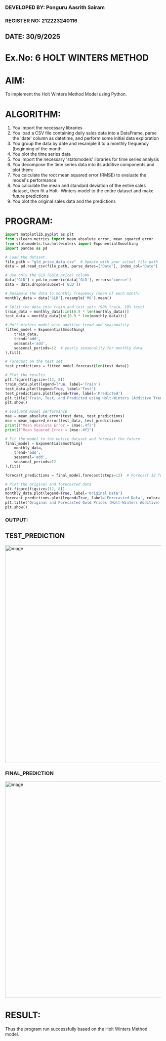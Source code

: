 ### DEVELOPED BY: Ponguru Aasrith Sairam
### REGISTER NO: 212223240116
## DATE: 30/9/2025

# Ex.No: 6               HOLT WINTERS METHOD
 

# AIM:
To implement the Holt Winters Method Model using Python.

# ALGORITHM:
1. You import the necessary libraries
2. You load a CSV file containing daily sales data into a DataFrame, parse the 'date' column as
datetime, and perform some initial data exploration
3. You group the data by date and resample it to a monthly frequency (beginning of the month
4. You plot the time series data
5. You import the necessary 'statsmodels' libraries for time series analysis
6. You decompose the time series data into its additive components and plot them:
7. You calculate the root mean squared error (RMSE) to evaluate the model's performance
8. You calculate the mean and standard deviation of the entire sales dataset, then fit a Holt-
Winters model to the entire dataset and make future predictions
9. You plot the original sales data and the predictions

# PROGRAM:
```python
import matplotlib.pyplot as plt
from sklearn.metrics import mean_absolute_error, mean_squared_error
from statsmodels.tsa.holtwinters import ExponentialSmoothing
import pandas as pd

# Load the dataset
file_path = "gld_price_data.csv"  # Update with your actual file path
data = pd.read_csv(file_path, parse_dates=["Date"], index_col="Date")

# Use only the GLD (Gold price) column
data['GLD'] = pd.to_numeric(data['GLD'], errors='coerce')
data = data.dropna(subset=['GLD'])

# Resample the data to monthly frequency (mean of each month)
monthly_data = data['GLD'].resample('MS').mean()

# Split the data into train and test sets (90% train, 10% test)
train_data = monthly_data[:int(0.9 * len(monthly_data))]
test_data = monthly_data[int(0.9 * len(monthly_data)):]

# Holt-Winters model with additive trend and seasonality
fitted_model = ExponentialSmoothing(
    train_data,
    trend='add',
    seasonal='add',
    seasonal_periods=12  # yearly seasonality for monthly data
).fit()

# Forecast on the test set
test_predictions = fitted_model.forecast(len(test_data))

# Plot the results
plt.figure(figsize=(12, 8))
train_data.plot(legend=True, label='Train')
test_data.plot(legend=True, label='Test')
test_predictions.plot(legend=True, label='Predicted')
plt.title('Train, Test, and Predicted using Holt-Winters (Additive Trend/Seasonality)')
plt.show()

# Evaluate model performance
mae = mean_absolute_error(test_data, test_predictions)
mse = mean_squared_error(test_data, test_predictions)
print(f"Mean Absolute Error = {mae:.4f}")
print(f"Mean Squared Error = {mse:.4f}")

# Fit the model to the entire dataset and forecast the future
final_model = ExponentialSmoothing(
    monthly_data,
    trend='add',
    seasonal='add',
    seasonal_periods=12
).fit()

forecast_predictions = final_model.forecast(steps=12)  # Forecast 12 future months

# Plot the original and forecasted data
plt.figure(figsize=(12, 8))
monthly_data.plot(legend=True, label='Original Data')
forecast_predictions.plot(legend=True, label='Forecasted Data', color='red')
plt.title('Original and Forecasted Gold Prices (Holt-Winters Additive)')
plt.show()

```

### OUTPUT:

## TEST_PREDICTION
<img width="992" height="705" alt="image" src="https://github.com/user-attachments/assets/8a8b6356-7a7b-4ea9-8f7e-f74a0d42a9e5" />


### FINAL_PREDICTION
<img width="986" height="701" alt="image" src="https://github.com/user-attachments/assets/2b9a7afd-ccc2-4787-b163-4d1943ea7867" />



# RESULT:
Thus the program run successfully based on the Holt Winters Method model.
